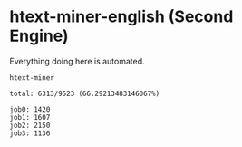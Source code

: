 # htext-miner-english (Second Engine)

Everything doing here is automated.

```
htext-miner

total: 6313/9523 (66.29213483146067%)

job0: 1420
job1: 1607
job2: 2150
job3: 1136
```